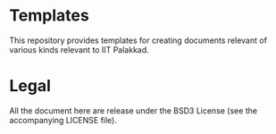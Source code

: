 # Templates

This repository provides templates for creating documents relevant of
various kinds relevant to IIT Palakkad.

# Legal

All the document here are release under the BSD3 License (see the
accompanying LICENSE file).
